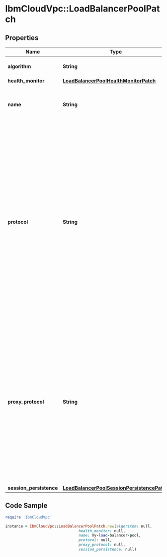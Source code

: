 # IbmCloudVpc::LoadBalancerPoolPatch

## Properties

Name | Type | Description | Notes
------------ | ------------- | ------------- | -------------
**algorithm** | **String** | The load balancing algorithm. | [optional] 
**health_monitor** | [**LoadBalancerPoolHealthMonitorPatch**](LoadBalancerPoolHealthMonitorPatch.md) |  | [optional] 
**name** | **String** | The user-defined name for this load balancer pool | [optional] 
**protocol** | **String** | The protocol used for this load balancer pool.  The enumerated values for this property are expected to expand in the future. When processing this property, check for and log unknown values. Optionally halt processing and surface the error, or bypass the pool on which the unexpected property value was encountered. | [optional] 
**proxy_protocol** | **String** | The PROXY protocol setting for this pool: - &#x60;v1&#x60;: Enabled with version 1 (human-readable header format) - &#x60;v2&#x60;: Enabled with version 2 (binary header format) - &#x60;disabled&#x60;: Disabled  Supported by load balancers in the &#x60;application&#x60; family (otherwise always &#x60;disabled&#x60;). | [optional] 
**session_persistence** | [**LoadBalancerPoolSessionPersistencePatch**](LoadBalancerPoolSessionPersistencePatch.md) |  | [optional] 

## Code Sample

```ruby
require 'IbmCloudVpc'

instance = IbmCloudVpc::LoadBalancerPoolPatch.new(algorithm: null,
                                 health_monitor: null,
                                 name: my-load-balancer-pool,
                                 protocol: null,
                                 proxy_protocol: null,
                                 session_persistence: null)
```


